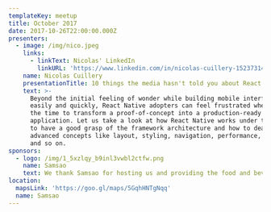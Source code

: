 ```yaml
---
templateKey: meetup
title: October 2017
date: 2017-10-26T22:00:00.000Z
presenters:
  - image: /img/nico.jpeg
    links:
      - linkText: Nicolas' LinkedIn
        linkURL: 'https://www.linkedin.com/in/nicolas-cuillery-15237314a/'
    name: Nicolas Cuillery
    presentationTitle: 10 things the media hasn't told you about React Native
    text: >-
      Beyond the initial feeling of wonder while building mobile interfaces
      easily and quickly, React Native adopters can feel frustrated when comes
      the time to transform a proof-of-concept into a production-ready
      application. Let us take a look at how React Native works under the hood
      to have a good grasp of the framework architecture and how to deal with
      advanced concepts like layout, styling, navigation, performance, testing
      and so on.
sponsors:
  - logo: /img/1_5xzlqy_b9inl3vwbl2ctfw.png
    name: Samsao
    text: We thank Samsao for hosting us and providing the food and beverages.
location:
  mapsLink: 'https://goo.gl/maps/5GqhHNTgNqq'
  name: Samsao
---
```


